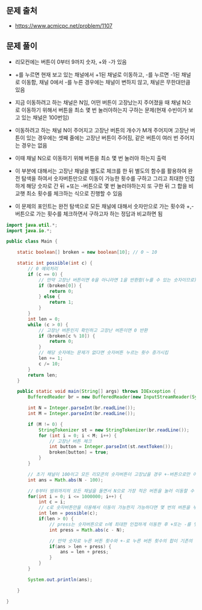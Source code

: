 ## 문제 출처
- https://www.acmicpc.net/problem/1107

## 문제 풀이
- 리모컨에는 버튼이 0부터 9까지 숫자, +와 -가 있음

- +를 누르면 현재 보고 있는 채널에서 +1된 채널로 이동하고, -를 누르면 -1된 채널로 이동함, 채널 0에서 -를 누른 경우에는 채널이 변하지 않고, 채널은 무한대만큼 있음

- 지금 이동하려고 하는 채널은 N임, 어떤 버튼이 고장났는지 주어졌을 때 채널 N으로 이동하기 위해서 버튼을 최소 몇 번 눌러야하는지 구하는 문제(현재 수빈이가 보고 있는 채널은 100번임)

- 이동하려고 하는 채널 N이 주어지고 고장난 버튼의 개수가 M개 주어지며 고장난 버튼이 있는 경우에는 셋째 줄에는 고장난 버튼이 주어짐, 같은 버튼이 여러 번 주어지는 경우는 없음

- 이때 채널 N으로 이동하기 위해 버튼을 최소 몇 번 눌러야 하는지 출력

- 이 부분에 대해서는 고장난 채널을 별도로 체크를 한 뒤 별도의 함수를 활용하여 완전 탐색을 하여서 숫자버튼만으로 이동이 가능한 횟수를 구하고 그리고 최대한 인접하게 해당 숫자로 간 뒤 +또는 -버튼으로 몇 번 눌러야하는지 또 구한 뒤 그 합을 비교햇 최소 횟수를 체크하는 식으로 진행할 수 있음

- 이 문제의 포인트는 완전 탐색으로 모든 채널에 대해서 숫자만으로 가는 횟수와 +,-버튼으로 가는 횟수를 체크하면서 구하고자 하는 정답과 비교하면 됨

```java
import java.util.*;
import java.io.*;

public class Main {

    static boolean[] broken = new boolean[10]; // 0 ~ 10

    static int possible(int c) {
        // 0 예외처리
        if (c == 0) {
            // 만약 고장난 버튼이면 0을 아니라면 1을 반환함(누를 수 있는 숫자이므로)
            if (broken[0]) {
                return 0;
            } else {
                return 1;
            }
        }
        int len = 0;
        while (c > 0) {
            // 고장난 버튼인지 확인하고 고장난 버튼이면 0 반환
            if (broken[c % 10]) {
                return 0;
            }
            // 해당 숫자에는 문제가 없다면 숫자버튼 누르는 횟수 증가시킴
            len += 1;
            c /= 10;
        }
        return len;
    }

    public static void main(String[] args) throws IOException {
        BufferedReader br = new BufferedReader(new InputStreamReader(System.in));

        int N = Integer.parseInt(br.readLine());
        int M = Integer.parseInt(br.readLine());

        if (M != 0) {
            StringTokenizer st = new StringTokenizer(br.readLine());
            for (int i = 0; i < M; i++) {
                // 고장난 버튼 체크
                int button = Integer.parseInt(st.nextToken());
                broken[button] = true;
            }
        }

        // 초기 채널이 100이고 모든 리모콘의 숫자버튼이 고장났을 경우 +-버튼으로만 이동 가능하도록 초기값을 설정함
        int ans = Math.abs(N - 100);

        // 0부터 범위까지의 모든 채널을 돌면서 N으로 가장 적은 버튼을 눌러 이동할 수 있는 채널을 찾음
        for(int i = 0; i <= 1000000; i++) {
            int c = i;
            // c로 숫자버튼만을 이용해서 이동이 가능한지 가능하다면 몇 번의 버튼을 누르는지 구하는 변수
            int len = possible(c);
            if(len > 0) {
                // press는 숫자버튼으로 n에 최대한 인접하게 이동한 후 +또는 -를 몇 번 눌러야 하는지 구하는 변수
                int press = Math.abs(c - N);

                // 만약 숫자로 누른 버튼 횟수와 +-로 누른 버튼 횟수의 합이 기존의 정답보다 작다면 정답 교체, 더 적은 수로 갈 수 있는 것이므로
                if(ans > len + press) {
                    ans = len + press;
                }
            }
        }

        System.out.println(ans);

    }

}
```